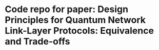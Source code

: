 # Code repo for paper: Design Principles for Quantum Network Link-Layer Protocols: Equivalence and Trade-offs
